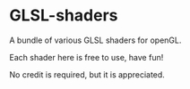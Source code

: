 GLSL-shaders
============

A bundle of various GLSL shaders for openGL.

Each shader here is free to use, have fun!

No credit is required, but it is appreciated.
